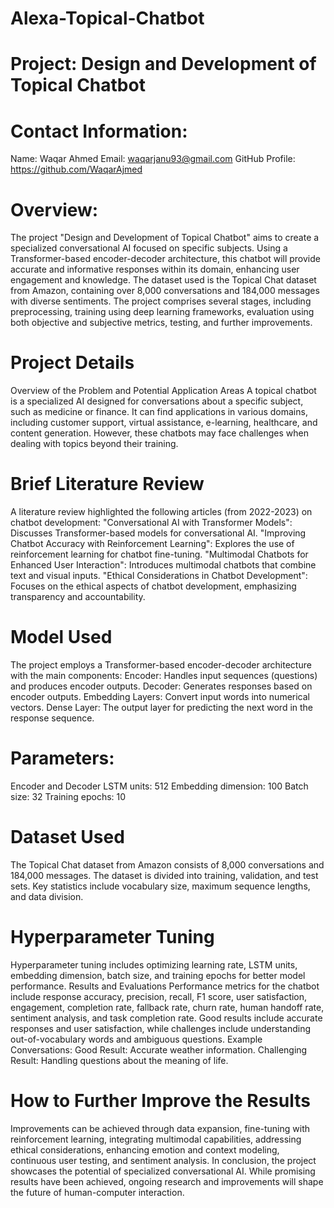 # Alexa-Topical-Chatbot

# Project:    Design and Development of Topical Chatbot
# Contact Information:
Name: Waqar Ahmed
Email: waqarjanu93@gmail.com
GitHub Profile: https://github.com/WaqarAjmed
# Overview: 
The project "Design and Development of Topical Chatbot" aims to create a specialized conversational AI focused on specific subjects. Using a Transformer-based encoder-decoder architecture, this chatbot will provide accurate and informative responses within its domain, enhancing user engagement and knowledge. The dataset used is the Topical Chat dataset from Amazon, containing over 8,000 conversations and 184,000 messages with diverse sentiments. The project comprises several stages, including preprocessing, training using deep learning frameworks, evaluation using both objective and subjective metrics, testing, and further improvements.

# Project Details
Overview of the Problem and Potential Application Areas
A topical chatbot is a specialized AI designed for conversations about a specific subject, such as medicine or finance. It can find applications in various domains, including customer support, virtual assistance, e-learning, healthcare, and content generation. However, these chatbots may face challenges when dealing with topics beyond their training.
# Brief Literature Review
A literature review highlighted the following articles (from 2022-2023) on chatbot development:
"Conversational AI with Transformer Models": Discusses Transformer-based models for conversational AI.
"Improving Chatbot Accuracy with Reinforcement Learning": Explores the use of reinforcement learning for chatbot fine-tuning.
"Multimodal Chatbots for Enhanced User Interaction": Introduces multimodal chatbots that combine text and visual inputs.
"Ethical Considerations in Chatbot Development": Focuses on the ethical aspects of chatbot development, emphasizing transparency and accountability.

# Model Used
The project employs a Transformer-based encoder-decoder architecture with the main components:
Encoder: Handles input sequences (questions) and produces encoder outputs.
Decoder: Generates responses based on encoder outputs.
Embedding Layers: Convert input words into numerical vectors.
Dense Layer: The output layer for predicting the next word in the response sequence.

# Parameters:
Encoder and Decoder LSTM units: 512
Embedding dimension: 100
Batch size: 32
Training epochs: 10

# Dataset Used
The Topical Chat dataset from Amazon consists of 8,000 conversations and 184,000 messages. The dataset is divided into training, validation, and test sets. Key statistics include vocabulary size, maximum sequence lengths, and data division.

# Hyperparameter Tuning
Hyperparameter tuning includes optimizing learning rate, LSTM units, embedding dimension, batch size, and training epochs for better model performance.
Results and Evaluations
Performance metrics for the chatbot include response accuracy, precision, recall, F1 score, user satisfaction, engagement, completion rate, fallback rate, churn rate, human handoff rate, sentiment analysis, and task completion rate. Good results include accurate responses and user satisfaction, while challenges include understanding out-of-vocabulary words and ambiguous questions.
Example Conversations:
Good Result: Accurate weather information.
Challenging Result: Handling questions about the meaning of life.

# How to Further Improve the Results
Improvements can be achieved through data expansion, fine-tuning with reinforcement learning, integrating multimodal capabilities, addressing ethical considerations, enhancing emotion and context modeling, continuous user testing, and sentiment analysis.
In conclusion, the project showcases the potential of specialized conversational AI. While promising results have been achieved, ongoing research and improvements will shape the future of human-computer interaction.



